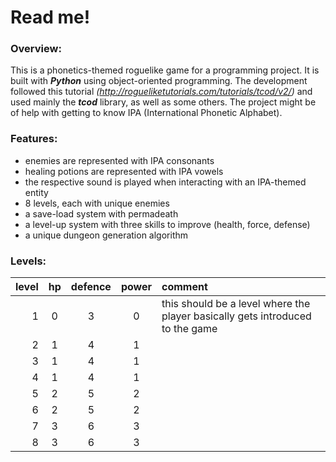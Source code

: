 # Read me!

### Overview:

This is a phonetics-themed roguelike game for a programming project. It is built with ___Python___ using object-oriented programming. The development followed this tutorial *(http://rogueliketutorials.com/tutorials/tcod/v2/)* and used mainly the ___tcod___ library, as well as some others. The project might be of help with getting to know IPA (International Phonetic Alphabet).

### Features:

- enemies are represented with IPA consonants
- healing potions are represented with IPA vowels
- the respective sound is played when interacting with an IPA-themed entity
- 8 levels, each with unique enemies
- a save-load system with permadeath
- a level-up system with three skills to improve (health, force, defense)
- a unique dungeon generation algorithm

### Levels:

| level | hp | defence | power | comment |
|----:|:----:|:-----:|:----:|:----------|
| 1 | 0 | 3 | 0 | this should be a level where the player basically gets introduced to the game |
| 2 | 1 | 4 | 1 | |
| 3 | 1 | 4 | 1 | |
| 4 | 1 | 4 | 1 | |
| 5 | 2 | 5 | 2 | |
| 6 | 2 | 5 | 2 | |
| 7 | 3 | 6 | 3 | |
| 8 | 3 | 6 | 3 | |

